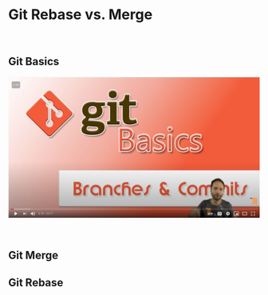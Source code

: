 # **Git Rebase vs. Merge**

&nbsp;

## **Git Basics**

[![alt txt](./assets/basics.jpg "Git Basics")](https://www.youtube.com/watch?v=_OZVJpLHUaI&feature=youtu.be)

&nbsp;

## **Git Merge**

## **Git Rebase**